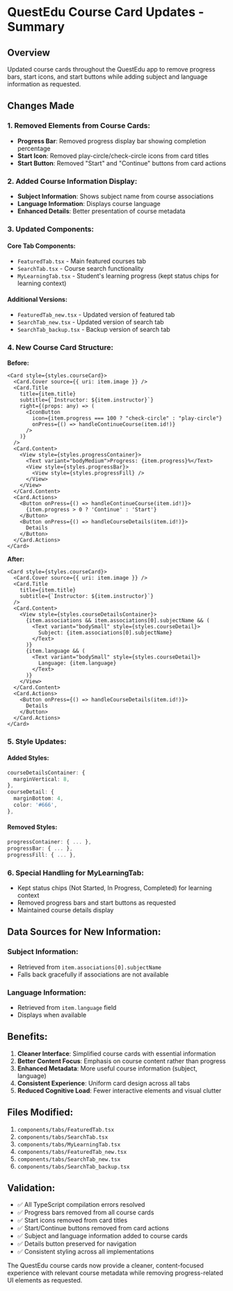 # QuestEdu Course Card Updates - Summary

## Overview
Updated course cards throughout the QuestEdu app to remove progress bars, start icons, and start buttons while adding subject and language information as requested.

## Changes Made

### 1. Removed Elements from Course Cards:
- **Progress Bar**: Removed progress display bar showing completion percentage
- **Start Icon**: Removed play-circle/check-circle icons from card titles
- **Start Button**: Removed "Start" and "Continue" buttons from card actions

### 2. Added Course Information Display:
- **Subject Information**: Shows subject name from course associations
- **Language Information**: Displays course language
- **Enhanced Details**: Better presentation of course metadata

### 3. Updated Components:

#### Core Tab Components:
- `FeaturedTab.tsx` - Main featured courses tab
- `SearchTab.tsx` - Course search functionality  
- `MyLearningTab.tsx` - Student's learning progress (kept status chips for learning context)

#### Additional Versions:
- `FeaturedTab_new.tsx` - Updated version of featured tab
- `SearchTab_new.tsx` - Updated version of search tab
- `SearchTab_backup.tsx` - Backup version of search tab

### 4. New Course Card Structure:

**Before:**
```tsx
<Card style={styles.courseCard}>
  <Card.Cover source={{ uri: item.image }} />
  <Card.Title
    title={item.title}
    subtitle={`Instructor: ${item.instructor}`}
    right={(props: any) => (
      <IconButton 
        icon={item.progress === 100 ? "check-circle" : "play-circle"} 
        onPress={() => handleContinueCourse(item.id!)} 
      />
    )}
  />
  <Card.Content>
    <View style={styles.progressContainer}>
      <Text variant="bodyMedium">Progress: {item.progress}%</Text>
      <View style={styles.progressBar}>
        <View style={styles.progressFill} />
      </View>
    </View>
  </Card.Content>
  <Card.Actions>
    <Button onPress={() => handleContinueCourse(item.id!)}>
      {item.progress > 0 ? 'Continue' : 'Start'}
    </Button>
    <Button onPress={() => handleCourseDetails(item.id!)}>
      Details
    </Button>
  </Card.Actions>
</Card>
```

**After:**
```tsx
<Card style={styles.courseCard}>
  <Card.Cover source={{ uri: item.image }} />
  <Card.Title
    title={item.title}
    subtitle={`Instructor: ${item.instructor}`}
  />
  <Card.Content>
    <View style={styles.courseDetailsContainer}>
      {item.associations && item.associations[0].subjectName && (
        <Text variant="bodySmall" style={styles.courseDetail}>
          Subject: {item.associations[0].subjectName}
        </Text>
      )}
      {item.language && (
        <Text variant="bodySmall" style={styles.courseDetail}>
          Language: {item.language}
        </Text>
      )}
    </View>
  </Card.Content>
  <Card.Actions>
    <Button onPress={() => handleCourseDetails(item.id!)}>
      Details
    </Button>
  </Card.Actions>
</Card>
```

### 5. Style Updates:

#### Added Styles:
```typescript
courseDetailsContainer: {
  marginVertical: 8,
},
courseDetail: {
  marginBottom: 4,
  color: '#666',
},
```

#### Removed Styles:
```typescript
progressContainer: { ... },
progressBar: { ... },
progressFill: { ... },
```

### 6. Special Handling for MyLearningTab:
- Kept status chips (Not Started, In Progress, Completed) for learning context
- Removed progress bars and start buttons as requested
- Maintained course details display

## Data Sources for New Information:

### Subject Information:
- Retrieved from `item.associations[0].subjectName`
- Falls back gracefully if associations are not available

### Language Information:
- Retrieved from `item.language` field
- Displays when available

## Benefits:

1. **Cleaner Interface**: Simplified course cards with essential information
2. **Better Content Focus**: Emphasis on course content rather than progress
3. **Enhanced Metadata**: More useful course information (subject, language)
4. **Consistent Experience**: Uniform card design across all tabs
5. **Reduced Cognitive Load**: Fewer interactive elements and visual clutter

## Files Modified:
1. `components/tabs/FeaturedTab.tsx`
2. `components/tabs/SearchTab.tsx`
3. `components/tabs/MyLearningTab.tsx`
4. `components/tabs/FeaturedTab_new.tsx`
5. `components/tabs/SearchTab_new.tsx`
6. `components/tabs/SearchTab_backup.tsx`

## Validation:
- ✅ All TypeScript compilation errors resolved
- ✅ Progress bars removed from all course cards
- ✅ Start icons removed from card titles
- ✅ Start/Continue buttons removed from card actions
- ✅ Subject and language information added to course cards
- ✅ Details button preserved for navigation
- ✅ Consistent styling across all implementations

The QuestEdu course cards now provide a cleaner, content-focused experience with relevant course metadata while removing progress-related UI elements as requested.
